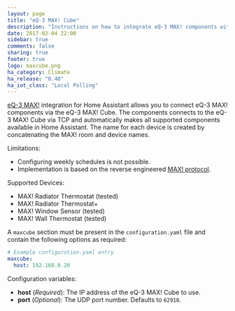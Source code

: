 ```yaml
---
layout: page
title: "eQ-3 MAX! Cube"
description: "Instructions on how to integrate eQ-3 MAX! components with Home Assistant via eQ-3 MAX! Cube."
date: 2017-02-04 22:00
sidebar: true
comments: false
sharing: true
footer: true
logo: maxcube.png
ha_category: Climate
ha_release: "0.40"
ha_iot_class: "Local Polling"
---
```


[eQ-3 MAX!](http://www.eq-3.com/products/max.html) integration for Home Assistant allows you to connect eQ-3 MAX! components via the eQ-3 MAX! Cube. The components connects to the eQ-3 MAX! Cube via TCP and automatically makes all supported components available in Home Assistant. The name for each device is created by concatenating the MAX! room and device names.

Limitations:
- Configuring weekly schedules is not possible.
- Implementation is based on the reverse engineered [MAX! protocol](https://github.com/Bouni/max-cube-protocol).

Supported Devices:
- MAX! Radiator Thermostat (tested)
- MAX! Radiator Thermostat+
- MAX! Window Sensor (tested)
- MAX! Wall Thermostat (tested)

A `maxcube` section must be present in the `configuration.yaml` file and contain the following options as required:

```yaml
# Example configuration.yaml entry
maxcube:
  host: 192.168.0.20
```
Configuration variables:
- **host** (*Required*): The IP address of the eQ-3 MAX! Cube to use.
- **port** (*Optional*): The UDP port number. Defaults to `62910`.
